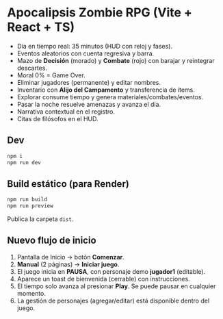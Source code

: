 
# Apocalipsis Zombie RPG (Vite + React + TS)

- Día en tiempo real: 35 minutos (HUD con reloj y fases).
- Eventos aleatorios con cuenta regresiva y barra.
- Mazo de **Decisión** (morado) y **Combate** (rojo) con barajar y reintegrar descartes.
- Moral 0% = Game Over.
- Eliminar jugadores (permanente) y editar nombres.
- Inventario con **Alijo del Campamento** y transferencia de ítems.
- Explorar consume tiempo y genera materiales/combates/eventos.
- Pasar la noche resuelve amenazas y avanza el día.
- Narrativa contextual en el registro.
- Citas de filósofos en el HUD.

## Dev
```bash
npm i
npm run dev
```
## Build estático (para Render)
```bash
npm run build
npm run preview
```
Publica la carpeta `dist`.

## Nuevo flujo de inicio

1. Pantalla de Inicio → botón **Comenzar**.
2. **Manual** (2 páginas) → **Iniciar juego**.
3. El juego inicia en **PAUSA**, con personaje demo **jugador1** (editable).
4. Aparece un toast de bienvenida (cerrable) con instrucciones.
5. El tiempo solo avanza al presionar **Play**. Se puede pausar en cualquier momento.
6. La gestión de personajes (agregar/editar) está disponible dentro del juego.
